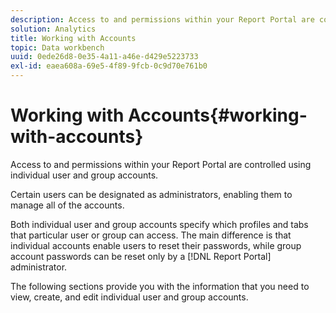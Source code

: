 ```yaml
---
description: Access to and permissions within your Report Portal are controlled using individual user and group accounts.
solution: Analytics
title: Working with Accounts
topic: Data workbench
uuid: 0ede26d8-0e35-4a11-a46e-d429e5223733
exl-id: eaea608a-69e5-4f89-9fcb-0c9d70e761b0
---
```

# Working with Accounts{#working-with-accounts}

Access to and permissions within your Report Portal are controlled using individual user and group accounts.

 Certain users can be designated as administrators, enabling them to manage all of the accounts.

Both individual user and group accounts specify which profiles and tabs that particular user or group can access. The main difference is that individual accounts enable users to reset their passwords, while group account passwords can be reset only by a [!DNL Report Portal] administrator.

The following sections provide you with the information that you need to view, create, and edit individual user and group accounts.
